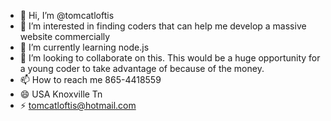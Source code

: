 - 👋 Hi, I’m @tomcatloftis
- 👀 I’m interested in finding coders that can help me develop a massive website commercially
- 🌱 I’m currently learning node.js
- 💞️ I’m looking to collaborate on this.  This would be a huge opportunity for a young coder to take advantage of because of the money.
- 📫 How to reach me 865-4418559
- 😄 USA Knoxville Tn
- ⚡ tomcatloftis@hotmail.com

<!---
tomcatloftis/tomcatloftis is a ✨ special ✨ repository because its `README.md` (this file) appears on your GitHub profile.
You can click the Preview link to take a look at your changes.
--->
